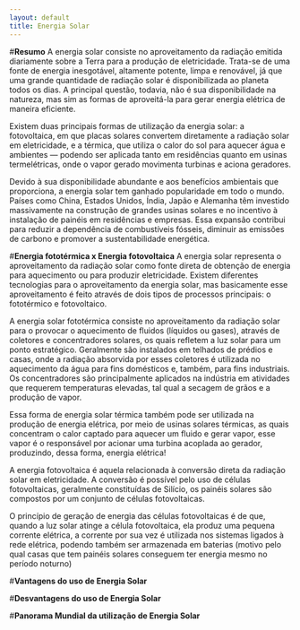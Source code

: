 ```yaml
---
layout: default
title: Energia Solar
---
```


#**Resumo**
A energia solar consiste no aproveitamento da radiação emitida diariamente sobre a Terra para a produção de eletricidade. Trata-se de uma fonte de energia inesgotável, altamente potente, limpa e renovável, já que uma grande quantidade de radiação solar é disponibilizada ao planeta todos os dias. A principal questão, todavia, não é sua disponibilidade na natureza, mas sim as formas de aproveitá-la para gerar energia elétrica de maneira eficiente.

Existem duas principais formas de utilização da energia solar: a fotovoltaica, em que placas solares convertem diretamente a radiação solar em eletricidade, e a térmica, que utiliza o calor do sol para aquecer água e ambientes — podendo ser aplicada tanto em residências quanto em usinas termelétricas, onde o vapor gerado movimenta turbinas e aciona geradores.

Devido à sua disponibilidade abundante e aos benefícios ambientais que proporciona, a energia solar tem ganhado popularidade em todo o mundo. Países como China, Estados Unidos, Índia, Japão e Alemanha têm investido massivamente na construção de grandes usinas solares e no incentivo à instalação de painéis em residências e empresas. Essa expansão contribui para reduzir a dependência de combustíveis fósseis, diminuir as emissões de carbono e promover a sustentabilidade energética.

#**Energia fototérmica x Energia fotovoltaica**
A energia solar representa o aproveitamento da radiação solar como fonte direta de obtenção de energia para aquecimento ou para produzir eletricidade. Existem diferentes tecnologias para o aproveitamento da energia solar, mas basicamente esse aproveitamento é feito através de dois tipos de processos principais: o fototérmico e fotovoltaico.

A energia solar fototérmica consiste no aproveitamento da radiação solar para o provocar o aquecimento de fluidos (líquidos ou gases), através de coletores e concentradores solares, os quais refletem a luz solar para um ponto estratégico. Geralmente são instalados em telhados de prédios e casas, onde a radiação absorvida por esses coletores é utilizada no aquecimento da água para fins domésticos e, também, para fins industriais. Os concentradores são principalmente aplicados na indústria em atividades que requerem temperaturas elevadas, tal qual a secagem de grãos e a produção de vapor.

Essa forma de energia solar térmica também pode ser utilizada na produção de energia elétrica, por meio de usinas solares térmicas, as quais concentram o calor captado para aquecer um fluido e gerar vapor, esse vapor é o responsável por acionar uma turbina acoplada ao gerador, produzindo, dessa forma, energia elétrica!

A energia fotovoltaica é aquela relacionada à conversão direta da radiação solar em eletricidade. A conversão é possível pelo uso de células fotovoltaicas, geralmente constituídas de Silício, os painéis solares são compostos por um conjunto de células fotovoltaicas.

O princípio de geração de energia das células fotovoltaicas é de que, quando a luz solar atinge a célula fotovoltaica, ela produz uma pequena corrente elétrica, a corrente por sua vez é utilizada nos sistemas ligados à rede elétrica, podendo também ser armazenada em baterias (motivo pelo qual casas que tem painéis solares conseguem ter energia mesmo no período noturno)

#**Vantagens do uso de Energia Solar**

#**Desvantagens do uso de Energia Solar**

#**Panorama Mundial da utilização de Energia Solar**
